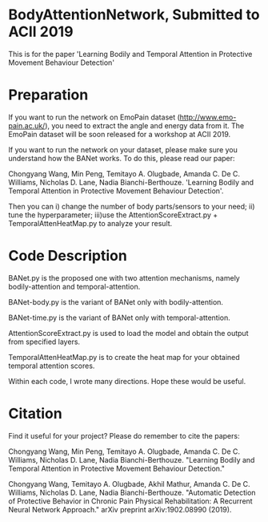 # BodyAttentionNetwork, Submitted to ACII 2019
This is for the paper 'Learning Bodily and Temporal Attention in Protective Movement Behaviour Detection'


# Preparation
If you want to run the network on EmoPain dataset (http://www.emo-pain.ac.uk/), you need to extract the angle and energy data from it.
The EmoPain dataset will be soon released for a workshop at ACII 2019.

If you want to run the network on your dataset, please make sure you understand how the BANet works.
To do this, please read our paper: 

Chongyang Wang, Min Peng, Temitayo A. Olugbade, Amanda C. De C. Williams, Nicholas D. Lane, Nadia Bianchi-Berthouze. 'Learning Bodily and Temporal Attention in Protective Movement Behaviour Detection'. 

Then you can
i)  change the number of body parts/sensors to your need;
ii) tune the hyperparameter;
iii)use the AttentionScoreExtract.py + TemporalAttenHeatMap.py to analyze your result.


# Code Description
BANet.py is the proposed one with two attention mechanisms, namely bodily-attention and temporal-attention.

BANet-body.py is the variant of BANet only with bodily-attention.

BANet-time.py is the variant of BANet only with temporal-attention.

AttentionScoreExtract.py is used to load the model and obtain the output from specified layers.

TemporalAttenHeatMap.py is to create the heat map for your obtained temporal attention scores.

Within each code, I wrote many directions.
Hope these would be useful.


# Citation
Find it useful for your project?
Please do remember to cite the papers:

Chongyang Wang, Min Peng, Temitayo A. Olugbade, Amanda C. De C. Williams, Nicholas D. Lane, Nadia Bianchi-Berthouze. "Learning Bodily and Temporal Attention in Protective Movement Behaviour Detection."

Chongyang Wang, Temitayo A. Olugbade, Akhil Mathur, Amanda C. De C. Williams, Nicholas D. Lane, Nadia Bianchi-Berthouze. "Automatic Detection of Protective Behavior in Chronic Pain Physical Rehabilitation: A Recurrent Neural Network Approach." arXiv preprint arXiv:1902.08990 (2019).

